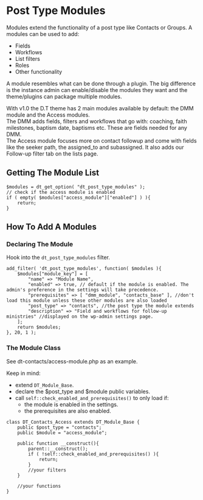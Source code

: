 # Post Type Modules

Modules extend the functionality of a post type like Contacts or Groups. A modules can be used to add:

* Fields
* Workflows
* List filters
* Roles
* Other functionality

A module resembles what can be done through a plugin. The big difference is the instance admin can enable/disable the modules they want and the theme/plugins can package multiple modules.

With v1.0 the D.T theme has 2 main modules available by default: the DMM module and the Access modules.  
The DMM adds fields, filters and workflows that go with: coaching, faith milestones, baptism date, baptisms etc. These are fields needed for any DMM.  
The Access module focuses more on contact followup and come with fields like the seeker path, the assigned\_to and subassigned. It also adds our Follow-up filter tab on the lists page.

## Getting The Module List

```text
$modules = dt_get_option( "dt_post_type_modules" );
// check if the access module is enabled
if ( empty( $modules["access_module"]["enabled"] ) ){
    return;
}
```

## How To Add A Modules

### Declaring The Module

Hook into the `dt_post_type_modules` filter.

```text
add_filter( 'dt_post_type_modules', function( $modules ){
    $modules["module_key"] = [
        "name" => "Module Name",
        "enabled" => true, // default if the module is enabled. The admin's preference in the settings will take precedence.
        "prerequisites" => [ "dmm_module", "contacts_base" ], //don't load this module unless these other modules are also loaded
        "post_type" => "contacts", //the post type the module extends
        "description" => "Field and workflows for follow-up ministries" //displayed on the wp-admin settings page.
    ];
    return $modules;
}, 20, 1 );
```

### The Module Class

See dt-contacts/access-module.php as an example.

Keep in mind:

* extend `DT_Module_Base`.
* declare the $post\_type and $module public variables.
* call `self::check_enabled_and_prerequisites()` to only load if:
  * the module is enabled in the settings.
  * the prerequisites are also enabled.

```text
class DT_Contacts_Access extends DT_Module_Base {
    public $post_type = "contacts";
    public $module = "access_module";

    public function __construct(){
        parent::__construct();
        if ( !self::check_enabled_and_prerequisites() ){
            return;
        }
        //your filters
    }

    //your functions
}
```

